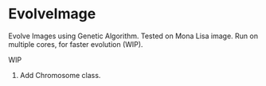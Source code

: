 # EvolveImage

Evolve Images using Genetic Algorithm.
Tested on Mona Lisa image. Run on multiple cores, for faster evolution (WIP).

WIP
1. Add Chromosome class.
